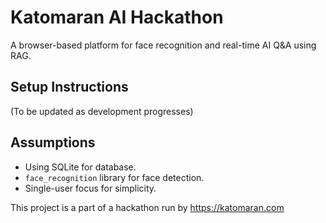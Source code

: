 # Katomaran AI Hackathon

A browser-based platform for face recognition and real-time AI Q&A using RAG.

## Setup Instructions
(To be updated as development progresses)

## Assumptions
- Using SQLite for database.
- `face_recognition` library for face detection.
- Single-user focus for simplicity.

This project is a part of a hackathon run by https://katomaran.com
